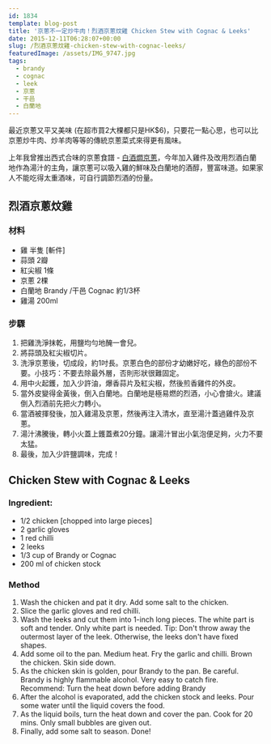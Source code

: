 ```yaml
---
id: 1834
template: blog-post
title: '京蔥不一定炒牛肉！烈酒京蔥炆雞 Chicken Stew with Cognac & Leeks'
date: 2015-12-11T06:28:07+00:00
slug: /烈酒京蔥炆雞-chicken-stew-with-cognac-leeks/
featuredImage: /assets/IMG_9747.jpg
tags:
  - brandy
  - cognac
  - leek
  - 京蔥
  - 干邑
  - 白蘭地
---
```

最近京蔥又平又美味 (在超市買2大棵都只是HK$6)，只要花一點心思，也可以比京蔥炒牛肉、炒羊肉等等的傳統京蔥菜式來得更有風味。

上年我曾推出西式合味的京蔥食譜 - [白酒燜京蔥](/白酒燜京蔥-braised-leeks-nuts/)，今年加入雞件及改用烈酒白蘭地作為湯汁的主角，讓京蔥可以吸入雞的鮮味及白蘭地的酒醇，豐富味道。如果家人不能吃得太重酒味，可自行調節烈酒的份量。

<!--more-->

## 烈酒京蔥炆雞

### 材料

* 雞 半隻 [斬件]
* 蒜頭 2瓣
* 紅尖椒 1條
* 京蔥 2棵
* 白蘭地 Brandy /干邑 Cognac 約1/3杯
* 雞湯 200ml

### 步驟

1. 把雞洗淨抹乾，用鹽均勻地醃一會兒。
2. 將蒜頭及紅尖椒切片。
3. 洗淨京蔥後，切成段，約1吋長。京蔥白色的部份才幼嫩好吃，綠色的部份不要。小技巧：不要去除最外層，否則形狀很難固定。
4. 用中火起鑊，加入少許油，爆香蒜片及紅尖椒，然後煎香雞件的外皮。
5. 當外皮變得金黃後，倒入白蘭地。白蘭地是極易燃的烈酒，小心會搶火。建議倒入烈酒前先把火力轉小。
6. 當酒被揮發後，加入雞湯及京蔥，然後再注入清水，直至湯汁蓋過雞件及京蔥。
7. 湯汁沸騰後，轉小火蓋上鑊蓋煮20分鐘。讓湯汁冒出小氣泡便足夠，火力不要太猛。
8. 最後，加入少許鹽調味，完成！


## Chicken Stew with Cognac & Leeks

### Ingredient:

* 1/2 chicken [chopped into large pieces]
* 2 garlic gloves
* 1 red chilli
* 2 leeks
* 1/3 cup of Brandy or Cognac
* 200 ml of chicken stock

### Method

1.   Wash the chicken and pat it dry. Add some salt to the chicken.
2.   Slice the garlic gloves and red chilli.
3.   Wash the leeks and cut them into 1-inch long pieces. The white part is soft and tender. Only white part is needed. Tip: Don't throw away the outermost layer of the leek. Otherwise, the leeks don't have fixed shapes.
4.   Add some oil to the pan. Medium heat. Fry the garlic and chilli. Brown the chicken. Skin side down.
5.   As the chicken skin is golden, pour Brandy to the pan. Be careful. Brandy is highly flammable alcohol. Very easy to catch fire. Recommend: Turn the heat down before adding Brandy
6.   After the alcohol is evaporated, add the chicken stock and leeks. Pour some water until the liquid covers the food.
7.   As the liquid boils, turn the heat down and cover the pan. Cook for 20 mins. Only small bubbles are given out.
8.   Finally, add some salt to season. Done!
